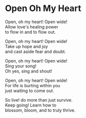# Open Oh My Heart

Open, oh my heart! Open wide!   
Allow love's healing power   
to flow in and to flow out.   

Open, oh my heart! Open wide!   
Take up hope and joy   
and cast aside fear and doubt.   

Open, oh my heart! Open wide!   
Sing your song!   
Oh yes, sing and shout!   

Open, oh my heart! Open wide!   
For life is burting within you   
just waiting to come out.   

So live! do more than just survive.   
Keep going! Learn how to   
blossom, bloom, and to truly thrive.   
